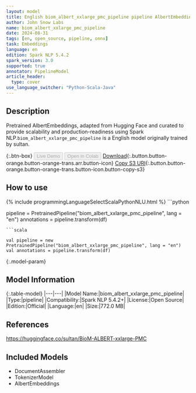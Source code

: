 ```yaml
---
layout: model
title: English biom_albert_xxlarge_pmc_pipeline pipeline AlbertEmbeddings from sultan
author: John Snow Labs
name: biom_albert_xxlarge_pmc_pipeline
date: 2024-08-31
tags: [en, open_source, pipeline, onnx]
task: Embeddings
language: en
edition: Spark NLP 5.4.2
spark_version: 3.0
supported: true
annotator: PipelineModel
article_header:
  type: cover
use_language_switcher: "Python-Scala-Java"
---
```


## Description

Pretrained AlbertEmbeddings, adapted from Hugging Face and curated to provide scalability and production-readiness using Spark NLP.`biom_albert_xxlarge_pmc_pipeline` is a English model originally trained by sultan.

{:.btn-box}
<button class="button button-orange" disabled>Live Demo</button>
<button class="button button-orange" disabled>Open in Colab</button>
[Download](https://s3.amazonaws.com/auxdata.johnsnowlabs.com/public/models/biom_albert_xxlarge_pmc_pipeline_en_5.4.2_3.0_1725135150621.zip){:.button.button-orange.button-orange-trans.arr.button-icon}
[Copy S3 URI](s3://auxdata.johnsnowlabs.com/public/models/biom_albert_xxlarge_pmc_pipeline_en_5.4.2_3.0_1725135150621.zip){:.button.button-orange.button-orange-trans.button-icon.button-copy-s3}

## How to use



<div class="tabs-box" markdown="1">
{% include programmingLanguageSelectScalaPythonNLU.html %}
```python

pipeline = PretrainedPipeline("biom_albert_xxlarge_pmc_pipeline", lang = "en")
annotations =  pipeline.transform(df)   

```
```scala

val pipeline = new PretrainedPipeline("biom_albert_xxlarge_pmc_pipeline", lang = "en")
val annotations = pipeline.transform(df)

```
</div>

{:.model-param}
## Model Information

{:.table-model}
|---|---|
|Model Name:|biom_albert_xxlarge_pmc_pipeline|
|Type:|pipeline|
|Compatibility:|Spark NLP 5.4.2+|
|License:|Open Source|
|Edition:|Official|
|Language:|en|
|Size:|772.0 MB|

## References

https://huggingface.co/sultan/BioM-ALBERT-xxlarge-PMC

## Included Models

- DocumentAssembler
- TokenizerModel
- AlbertEmbeddings